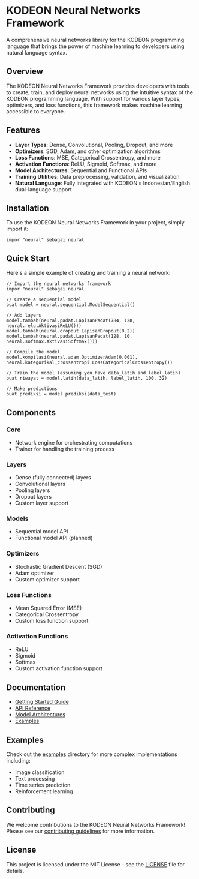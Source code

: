 # KODEON Neural Networks Framework

A comprehensive neural networks library for the KODEON programming language that brings the power of machine learning to developers using natural language syntax.

## Overview

The KODEON Neural Networks Framework provides developers with tools to create, train, and deploy neural networks using the intuitive syntax of the KODEON programming language. With support for various layer types, optimizers, and loss functions, this framework makes machine learning accessible to everyone.

## Features

-   **Layer Types**: Dense, Convolutional, Pooling, Dropout, and more
-   **Optimizers**: SGD, Adam, and other optimization algorithms
-   **Loss Functions**: MSE, Categorical Crossentropy, and more
-   **Activation Functions**: ReLU, Sigmoid, Softmax, and more
-   **Model Architectures**: Sequential and Functional APIs
-   **Training Utilities**: Data preprocessing, validation, and visualization
-   **Natural Language**: Fully integrated with KODEON's Indonesian/English dual-language support

## Installation

To use the KODEON Neural Networks Framework in your project, simply import it:

```kodeon
impor "neural" sebagai neural
```

## Quick Start

Here's a simple example of creating and training a neural network:

```kodeon
// Import the neural networks framework
impor "neural" sebagai neural

// Create a sequential model
buat model = neural.sequential.ModelSequential()

// Add layers
model.tambah(neural.padat.LapisanPadat(784, 128, neural.relu.AktivasiReLU()))
model.tambah(neural.dropout.LapisanDropout(0.2))
model.tambah(neural.padat.LapisanPadat(128, 10, neural.softmax.AktivasiSoftmax()))

// Compile the model
model.kompilasi(neural.adam.OptimizerAdam(0.001), neural.kategorikal_crossentropi.LossCategoricalCrossentropy())

// Train the model (assuming you have data_latih and label_latih)
buat riwayat = model.latih(data_latih, label_latih, 100, 32)

// Make predictions
buat prediksi = model.prediksi(data_test)
```

## Components

### Core

-   Network engine for orchestrating computations
-   Trainer for handling the training process

### Layers

-   Dense (fully connected) layers
-   Convolutional layers
-   Pooling layers
-   Dropout layers
-   Custom layer support

### Models

-   Sequential model API
-   Functional model API (planned)

### Optimizers

-   Stochastic Gradient Descent (SGD)
-   Adam optimizer
-   Custom optimizer support

### Loss Functions

-   Mean Squared Error (MSE)
-   Categorical Crossentropy
-   Custom loss function support

### Activation Functions

-   ReLU
-   Sigmoid
-   Softmax
-   Custom activation function support

## Documentation

-   [Getting Started Guide](docs/getting-started.md)
-   [API Reference](docs/api-reference.md)
-   [Model Architectures](docs/architectures.md)
-   [Examples](examples/)

## Examples

Check out the [examples](examples/) directory for more complex implementations including:

-   Image classification
-   Text processing
-   Time series prediction
-   Reinforcement learning

## Contributing

We welcome contributions to the KODEON Neural Networks Framework! Please see our [contributing guidelines](CONTRIBUTING.md) for more information.

## License

This project is licensed under the MIT License - see the [LICENSE](LICENSE) file for details.
